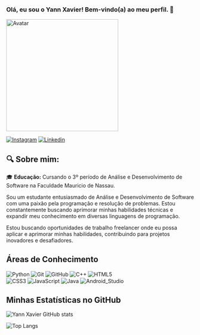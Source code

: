 ### Olá, eu sou o Yann Xavier! Bem-vindo(a) ao meu perfil. 🤙

<img src="https://github.com/Yann-Xavier/IMG/blob/main/_4ca0d619-8f50-4491-914d-20cf7a320cbc.jpg?raw=true" width="300" height="300" title="Avatar">

[![Instagram](https://img.shields.io/badge/Instagram-E4405F?style=for-the-badge&logo=instagram&logoColor=white)](https://www.instagram.com/yann_xavierr)
[![Linkedin](https://img.shields.io/badge/LinkedIn-0077B5?style=for-the-badge&logo=linkedin&logoColor=white)](https://www.linkedin.com/in/yann-xavier-178b58b8)

## 🔍 Sobre mim:

🎓 **Educação:** Cursando o 3º período de Análise e Desenvolvimento de Software na Faculdade Mauricio de Nassau.

Sou um estudante entusiasmado de Análise e Desenvolvimento de Software com uma paixão pela programação e resolução de problemas. Estou constantemente buscando aprimorar minhas habilidades técnicas e expandir meu conhecimento em diversas linguagens de programação.

Estou buscando oportunidades de trabalho freelancer onde eu possa aplicar e aprimorar minhas habilidades, contribuindo para projetos inovadores e desafiadores.

## Áreas de Conhecimento

<div style="display:inline-block">
  <img align="center" alt="Python" src="https://img.shields.io/badge/Python-14354C?style=for-the-badge&logo=python&logoColor=white">
  <img align="center" alt="Git" src="https://img.shields.io/badge/GIT-E44C30?style=for-the-badge&logo=git&logoColor=white">
  <img align="center" alt="GitHub" src="https://img.shields.io/badge/GitHub-100000?style=for-the-badge&logo=github&logoColor=white">
  <img align="center" alt="C++" src="https://img.shields.io/badge/C%2B%2B-00599C?style=for-the-badge&logo=c%2B%2B&logoColor=white">
  <img align="center" alt="HTML5" src="https://img.shields.io/badge/HTML5-E34F26?style=for-the-badge&logo=html5&logoColor=white"></br>
  <img align="center" alt="CSS3" src="https://img.shields.io/badge/CSS3-1572B6?style=for-the-badge&logo=css3&logoColor=white">
  <img align="center" alt="JavaScript" src="https://img.shields.io/badge/JavaScript-F7DF1E?style=for-the-badge&logo=javascript&logoColor=black">
  <img align="center" alt="Java" src="https://img.shields.io/badge/Java-ED8B00?style=for-the-badge&logo=java&logoColor=white">
  <img align="center" alt="Android_Studio" src="https://img.shields.io/badge/Android_Studio-3DDC84?style=for-the-badge&logo=android-studio&logoColor=white">
</div>
</br>

## Minhas Estatísticas no GitHub

![Yann Xavier GitHub stats](https://github-readme-stats.vercel.app/api?username=Yann-Xavier&show_icons=true&theme=blueberry&locale=pt-br)

![Top Langs](https://github-readme-stats.vercel.app/api/top-langs/?username=Yann-Xavier&layout=compact&theme=blueberry)
